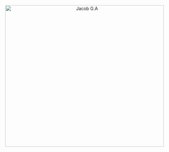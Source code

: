 <div align="center">
  <img src="https://s3.us-east-1.amazonaws.com/www.jacobga.com/me.svg" 
       alt="Jacob G.A" style="width:100%; height:450px; object-fit:cover;" />
</div>
